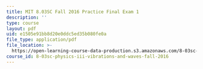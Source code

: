 ```yaml
---
title: MIT 8.03SC Fall 2016 Practice Final Exam 1
description: ''
type: course
layout: pdf
uid: e1505e91bb8d20e0ddc5ed35b080fe0a
file_type: application/pdf
file_location: >-
  https://open-learning-course-data-production.s3.amazonaws.com/8-03sc-physics-iii-vibrations-and-waves-fall-2016/e1505e91bb8d20e0ddc5ed35b080fe0a_MIT8_03SCF16_PracticeFinalExam1.pdf
course_id: 8-03sc-physics-iii-vibrations-and-waves-fall-2016
---
```

